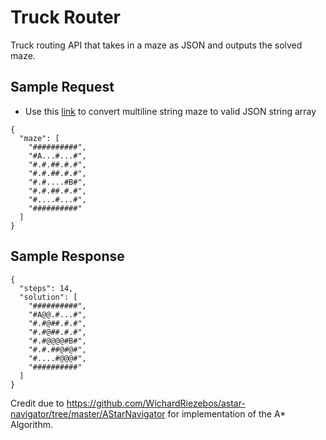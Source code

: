 ﻿# Truck Router

Truck routing API that takes in a maze as JSON and outputs the solved maze. 

## Sample Request
- Use this [link](http://static.decontextualize.com/lines-to-json/) to convert multiline string maze to valid JSON string array
```
{
  "maze": [
    "##########",
    "#A...#...#",
    "#.#.##.#.#",
    "#.#.##.#.#",
    "#.#....#B#",
    "#.#.##.#.#",
    "#....#...#",
    "##########"
  ]
}
```

## Sample Response
```
{
  "steps": 14,
  "solution": [
    "##########",
    "#A@@.#...#",
    "#.#@##.#.#",
    "#.#@##.#.#",
    "#.#@@@@#B#",
    "#.#.##@#@#",
    "#....#@@@#",
    "##########"
  ] 
}
```

Credit due to https://github.com/WichardRiezebos/astar-navigator/tree/master/AStarNavigator for implementation of the A* Algorithm.